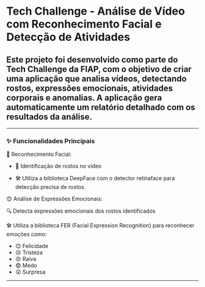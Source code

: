 # Tech Challenge - Análise de Vídeo com Reconhecimento Facial e Detecção de Atividades

## Este projeto foi desenvolvido como parte do Tech Challenge da FIAP, com o objetivo de criar uma aplicação que analisa vídeos, detectando rostos, expressões emocionais, atividades corporais e anomalias. A aplicação gera automaticamente um relatório detalhado com os resultados da análise.
____________________________________________________________________________________________________________________________________________________________________________________

### ✨ Funcionalidades Principais

👤 Reconhecimento Facial:


- 📌 Identificação de rostos no vídeo


- 🛠 Utiliza a biblioteca DeepFace com o detector retinaface para detecção precisa de rostos.

😊 Análise de Expressões Emocionais:

🔍 Detecta expressões emocionais dos rostos identificados

🛠 Utiliza a biblioteca FER (Facial Expression Recognition) para reconhecer emoções como:

- 😊 Felicidade
- 😢 Tristeza
- 😠 Raiva
- 😨 Medo
- 😲 Surpresa
____________________________________________________________________________________________________________________________________________________________________________________

